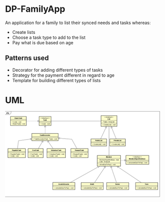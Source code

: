 # DP-FamilyApp
An application for a family to list their synced needs and tasks whereas:

* Create lists
* Choose a task type to add to the list
* Pay what is due based on age

## Patterns used

* Decorator for adding different types of tasks
* Strategy for the payment different in regard to age
* Template for building different types of lists
# UML
![UML Diagram](UML.PNG "Family App UML")
